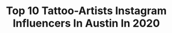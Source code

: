 ---
title: Top 10 Tattoo-Artists Instagram Influencers In Austin In 2020
description: >-
  Find top tattoo-artists Instagram influencers in Austin in 2020. Most popular hashtags: #tattooartist #tattoo #tattooart #flowers.
platform: Instagram
profiles:
  - username: "trentvalleau"
    fullname: >-
      Trent Valleau
    location: "United States"
    followers: 21670
    engagement: 370
    commentsToLikes: 0.014480
    id: ck55pl8trason0i119x7w3knh
    verified: false
    hashtags: "#ankhkeyoflife, #firsttattoo, #nofiltertattoo, #ourplanetcantsurvivelikethis"
  - username: "blackbubblegum.tattoo"
    fullname: >-
      Eloise
    location: "United States"
    followers: 20848
    engagement: 308
    commentsToLikes: 0.030734
    id: ck8svtgwhcmow0j78y6btdvfr
    verified: false
    hashtags: "#spider, #harrypotter, #berries, #sunflower"
  - username: "lakarina_atx"
    fullname: >-
      𝗞𝗮𝗿𝗶𝗻𝗮 𝗙𝗶𝗴𝘂𝗲𝗿𝗼𝗮🇨🇺 🇬🇹🇺🇸
    location: "United States"
    followers: 16504
    engagement: 369
    commentsToLikes: 0.035108
    id: ckap49fva6cff0i78sp26jz2z
    verified: false
    hashtags: "#tattooartist, #botanicaltattoos, #shoplocalatx, #localatx"
  - username: "coryjamestattoo"
    fullname: >-
      Cory james
    location: "United States"
    followers: 25836
    engagement: 143
    commentsToLikes: 0.019181
    id: ck8sxso78iir20j78prg1umbp
    verified: false
    hashtags: "#light, #demons, #artist, #traveling"
  - username: "heatherhillyall"
    fullname: >-
      Heather Hill 🌸
    location: "United States"
    followers: 12861
    engagement: 693
    commentsToLikes: 0.018089
    id: ck5c1denyuy9f0i112kl5jo0u
    verified: false
    hashtags: "#mehnditattoo, #blackworktattoo, #handtattoo, #blackwork"
  - username: "xtrophytattoos"
    fullname: >-
      Tony Colón
    location: "United States"
    followers: 20416
    engagement: 441
    commentsToLikes: 0.026761
    id: ck0vzl3ug9ms90i19yqil216x
    verified: false
    hashtags: "#stenciljam, #slammedenuff, #bagged, #slammedsociety"
  - username: "hunnyluxx"
    fullname: >-
      Myranda🦋
    location: "United States"
    followers: 9213
    engagement: 562
    commentsToLikes: 0.034336
    id: ckap23e08x7ae0i78zurvy1we
    verified: false
    hashtags: "#fall, #tattoodo, #whatdayisit, #atx"
  - username: "mv_76"
    fullname: >-
      Mark VanNess
    location: "United States"
    followers: 6564
    engagement: 494
    commentsToLikes: 0.046465
    id: ck5c1b233utb10i114w34agma
    verified: false
    hashtags: "#micropainting, #catsofinstagram, #boldwillhold, #weird"
  - username: "kommienezuspadt"
    fullname: >-
      Lars Kommienezuspadt
    location: "United States"
    followers: 38368
    engagement: 351
    commentsToLikes: 0.028821
    id: ck0w1mpcpk3h30i19k3ilnfm8
    verified: false
    hashtags: "#patreon, #westcoast, #lisadeltoro, #southern"
  - username: "afrokilla"
    fullname: >-
      AFROKILLA
    location: "United States"
    followers: 9404
    engagement: 964
    commentsToLikes: 0.088001
    id: ck0w5o5dt4m270i19gotmsq41
    verified: false
    hashtags: "#intercom, #selfbranding, #primary, #thesweatlife"
---